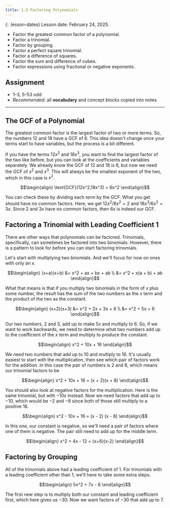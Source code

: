 ```yaml
---
title: 1.5 Factoring Polynomials
---
```


{: .lesson-dates}
Lesson date: February 24, 2025.

- Factor the greatest common factor of a polynomial.
- Factor a trinomial.
- Factor by grouping.
- Factor a perfect square trinomial.
- Factor a difference of squares.
- Factor the sum and difference of cubes.
- Factor expressions using fractional or negative exponents.

## Assignment

- 1–3, 5–53 odd
- *Recommended*: all **vocabulary** and concept blocks copied into notes

---

## The GCF of a Polynomial

The greatest common factor is the largest factor of two or more terms. So, the numbers $12$ and $18$ have a GCF of $6$. This idea doesn't change once your terms start to have variables, but the process is a bit different.

If you have the terms $12x^2$ and $18x^3$, you want to find the largest factor of the two like before, but you can look at the coefficients and variables separately. We already know the GCF of $12$ and $18$ is $6$, but now we need the GCF of $x^2$ and $x^3$. This will always be the smallest exponent of the two, which in this case is $x^2$.

$$\begin{align}
\text{GCF}(12x^2,18x^3) = 6x^2
\end{align}$$

You can check these by dividing each term by the GCF. What you get should have no common factors. Here, we get $12x^2 / 6x^2 =2$ and $18x^3 / 6x^2 = 3x$. Since $2$ and $3x$ have no common factors, then $6x$ is indeed our GCF.

## Factoring a Trinomial with Leading Coefficient 1

There are other ways that polynomials can be factored. Trinomials, specifically, can sometimes be factored into two binomials. However, there is a pattern to look for before you can start factoring trinomials.

Let's start with multiplying two binomials. And we'll focus for now on ones with only an $x$.

$$\begin{align}
(x+a)(x+b) &= x^2 + ax + bx + ab \\
           &= x^2 + x(a + b) + ab
\end{align}$$

What that means is that if you multiply two binomials in the form of $x$ plus some number, the result has the sum of the two numbers as the $x$ term and the product of the two as the constant.

$$\begin{align}
(x+2)(x+3) &= x^2 + 2x + 3x + 6 \\
           &= x^2 + 5x + 6
\end{align}$$

Our two numbers, $2$ and $3$, add up to make $5x$ and multiply to $6$. So, if we want to work backwards, we need to determine what two numbers add up to the coefficient of the $x$ term and multiply to produce the constant.

$$\begin{align}
x^2 + 10x + 16
\end{align}$$

We need two numbers that add up to $10$ and multiply to $16$. It's usually easiest to start with the multiplication, then see which pair of factors work for the addition. In this case the pair of numbers is $2$ and $8$, which means our trinomial factors to be

$$\begin{align}
x^2 + 10x + 16 = (x + 2)(x + 8)
\end{align}$$

You should also look at negative factors for the multiplication. Here is the same trinomial, but with $-10x$ instead. Now we need factors that add up to $-10$, which would be $-2$ and $-8$ since both of those still multiply to a positive $16$.

$$\begin{align}
x^2 - 10x + 16 = (x - 2) (x - 8)
\end{align}$$

In this one, our constant is negative, so we'll need a pair of factors where one of them is negative. The pair still need to add up for the middle term.

$$\begin{align}
x^2 + 4x - 12 = (x+6)(x-2)
\end{align}$$

## Factoring by Grouping

All of the trinomials above had a leading coefficient of $1$. For trinomials with a leading coefficient other than $1$, we'll have to take some extra steps.

$$\begin{align}
5x^2 + 7x  - 6
\end{align}$$

The first new step is to multiply both our constant and leading coefficient first, which here gives us $-30$. Now we want factors of $-30$ that add up to $7$.
